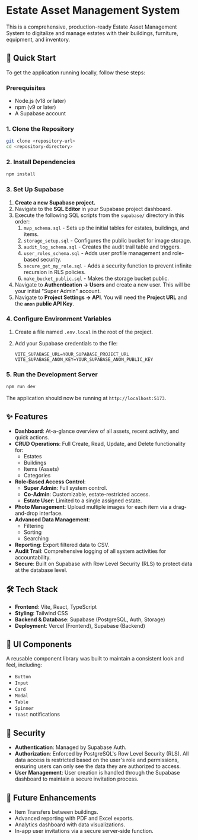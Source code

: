 # Estate Asset Management System

This is a comprehensive, production-ready Estate Asset Management System to digitalize and manage estates with their buildings, furniture, equipment, and inventory.

## 🚀 Quick Start

To get the application running locally, follow these steps:

### Prerequisites

-   Node.js (v18 or later)
-   npm (v9 or later)
-   A Supabase account

### 1. Clone the Repository

```bash
git clone <repository-url>
cd <repository-directory>
```

### 2. Install Dependencies

```bash
npm install
```

### 3. Set Up Supabase

1.  **Create a new Supabase project.**
2.  Navigate to the **SQL Editor** in your Supabase project dashboard.
3.  Execute the following SQL scripts from the `supabase/` directory in this order:
    1.  `mvp_schema.sql` - Sets up the initial tables for estates, buildings, and items.
    2.  `storage_setup.sql` - Configures the public bucket for image storage.
    3.  `audit_log_schema.sql` - Creates the audit trail table and triggers.
    4.  `user_roles_schema.sql` - Adds user profile management and role-based security.
    5.  `secure_get_my_role.sql` - Adds a security function to prevent infinite recursion in RLS policies.
    6. `make_bucket_public.sql` - Makes the storage bucket public.
4.  Navigate to **Authentication -> Users** and create a new user. This will be your initial "Super Admin" account.
5.  Navigate to **Project Settings -> API**. You will need the **Project URL** and the **`anon` public API Key**.

### 4. Configure Environment Variables

1.  Create a file named `.env.local` in the root of the project.
2.  Add your Supabase credentials to the file:

    ```
    VITE_SUPABASE_URL=YOUR_SUPABASE_PROJECT_URL
    VITE_SUPABASE_ANON_KEY=YOUR_SUPABASE_ANON_PUBLIC_KEY
    ```

### 5. Run the Development Server

```bash
npm run dev
```

The application should now be running at `http://localhost:5173`.

## ✨ Features

-   **Dashboard**: At-a-glance overview of all assets, recent activity, and quick actions.
-   **CRUD Operations**: Full Create, Read, Update, and Delete functionality for:
    -   Estates
    -   Buildings
    -   Items (Assets)
    -   Categories
-   **Role-Based Access Control**:
    -   **Super Admin**: Full system control.
    -   **Co-Admin**: Customizable, estate-restricted access.
    -   **Estate User**: Limited to a single assigned estate.
-   **Photo Management**: Upload multiple images for each item via a drag-and-drop interface.
-   **Advanced Data Management**:
    -   Filtering
    -   Sorting
    -   Searching
-   **Reporting**: Export filtered data to CSV.
-   **Audit Trail**: Comprehensive logging of all system activities for accountability.
-   **Secure**: Built on Supabase with Row Level Security (RLS) to protect data at the database level.

## 🛠️ Tech Stack

-   **Frontend**: Vite, React, TypeScript
-   **Styling**: Tailwind CSS
-   **Backend & Database**: Supabase (PostgreSQL, Auth, Storage)
-   **Deployment**: Vercel (Frontend), Supabase (Backend)

## 🎨 UI Components

A reusable component library was built to maintain a consistent look and feel, including:
-   `Button`
-   `Input`
-   `Card`
-   `Modal`
-   `Table`
-   `Spinner`
-   `Toast` notifications

## 🔐 Security

-   **Authentication**: Managed by Supabase Auth.
-   **Authorization**: Enforced by PostgreSQL's Row Level Security (RLS). All data access is restricted based on the user's role and permissions, ensuring users can only see the data they are authorized to access.
-   **User Management**: User creation is handled through the Supabase dashboard to maintain a secure invitation process.

## 📝 Future Enhancements

-   Item Transfers between buildings.
-   Advanced reporting with PDF and Excel exports.
-   Analytics dashboard with data visualizations.
-   In-app user invitations via a secure server-side function.
